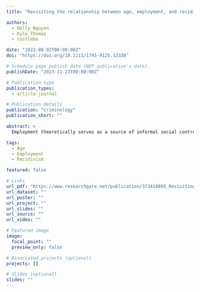 ```yaml
---
title: "Revisiting the relationship between age, employment, and recidivism"

authors:
  - Holly Nguyen
  - Kyle Thomas
  - tostlebe

date: "2022-08-02T00:00:00Z"
doi: "https://doi.org/10.1111/1745-9125.12338"

# Schedule page publish date (NOT publication's date).
publishDate: "2023-11-23T00:00:00Z"

# Publication type
publication_types:
  - article-journal

# Publication details
publication: "Criminology"
publication_short: ""

abstract: >
  Employment theoretically serves as a source of informal social control that can promote desistance from crime (Sampson & Laub, 1993). Findings from studies assessing the effects of employment, however, have been mixed. In a seminal study, Uggen (2000) reanalyzed data from the National Supported Work (NSW) Demonstration Project and found that employment significantly reduced the rate of recidivism among individuals aged 27 and older but had no impact on younger individuals. We reproduce and replicate Uggen's (2000) findings with data from four distinct employment programs: The National Supported Work Program (1975–1979), the Transitional Aid Research Project (1976–1977), the Employment Services for Ex-Offenders (1981–1984), and the Enhanced Services for the Hard-to-Employ Center for Employment Opportunities (2004–2008). We closely reproduced Uggen's original findings in the NSW but found evidence that the statistically significant interaction between age and employment in the NSW was only present at the year 3 follow-up and the observed effect is highly sensitive to minor threats to internal validity. Furthermore, a significant age–employment interaction was not observed in the three other data sources. These findings should encourage scholars to continue to investigate the age-graded nature of employment and crime, especially through a sociohistorical lens."

tags:
  - Age
  - Employment
  - Recidivism

featured: false

# Links
url_pdf: "https://www.researchgate.net/publication/373418895_Revisiting_the_relationship_between_age_employment_and_recidivism"
url_dataset: ""
url_poster: ""
url_project: ""
url_slides: ""
url_source: ""
url_video: ""

# Featured image
image:
  focal_point: ""
  preview_only: false

# Associated projects (optional)
projects: []

# Slides (optional)
slides: ""
---
```


